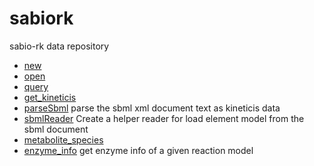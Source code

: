 ﻿# sabiork

sabio-rk data repository

+ [new](sabiork/new.1) 
+ [open](sabiork/open.1) 
+ [query](sabiork/query.1) 
+ [get_kineticis](sabiork/get_kineticis.1) 
+ [parseSbml](sabiork/parseSbml.1) parse the sbml xml document text as kineticis data
+ [sbmlReader](sabiork/sbmlReader.1) Create a helper reader for load element model from the sbml document
+ [metabolite_species](sabiork/metabolite_species.1) 
+ [enzyme_info](sabiork/enzyme_info.1) get enzyme info of a given reaction model
